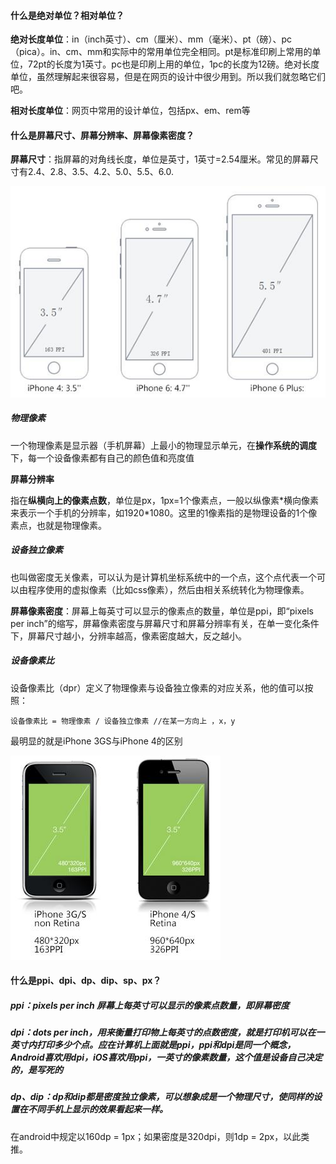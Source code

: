 #### 什么是绝对单位？相对单位？

**绝对长度单位**：in（inch英寸）、cm（厘米）、mm（毫米）、pt（磅）、pc（pica）。in、cm、mm和实际中的常用单位完全相同。pt是标准印刷上常用的单位，72pt的长度为1英寸。pc也是印刷上用的单位，1pc的长度为12磅。绝对长度单位，虽然理解起来很容易，但是在网页的设计中很少用到。所以我们就忽略它们吧。

**相对长度单位**：网页中常用的设计单位，包括px、em、rem等

#### 什么是屏幕尺寸、屏幕分辨率、屏幕像素密度？

**屏幕尺寸**：指屏幕的对角线长度，单位是英寸，1英寸=2.54厘米。常见的屏幕尺寸有2.4、2.8、3.5、4.2、5.0、5.5、6.0.

![](/assets/1441638550_1436653066_7247_imageAddr.jpg)

##### 物理像素

一个物理像素是显示器（手机屏幕）上最小的物理显示单元，在**操作系统的调度**下，每一个设备像素都有自己的颜色值和亮度值

**屏幕分辨率**

指在**纵横向上的像素点数**，单位是px，1px=1个像素点，一般以纵像素\*横向像素来表示一个手机的分辨率，如1920\*1080。这里的1像素指的是物理设备的1个像素点，也就是物理像素。

##### 设备独立像素

也叫做密度无关像素，可以认为是计算机坐标系统中的一个点，这个点代表一个可以由程序使用的虚拟像素（比如css像素），然后由相关系统转化为物理像素。

**屏幕像素密度**：屏幕上每英寸可以显示的像素点的数量，单位是ppi，即“pixels per inch”的缩写，屏幕像素密度与屏幕尺寸和屏幕分辨率有关，在单一变化条件下，屏幕尺寸越小，分辨率越高，像素密度越大，反之越小。

##### 设备像素比

设备像素比（dpr）定义了物理像素与设备独立像素的对应关系，他的值可以按照：

```textg
设备像素比 = 物理像素 / 设备独立像素 //在某一方向上 ，x，y
```

最明显的就是iPhone 3GS与iPhone 4的区别

![](/assets/1441638591_1436653066_8124_imageAddr.jpg)



#### 什么是ppi、dpi、dp、dip、sp、px？

##### ppi：pixels per inch 屏幕上每英寸可以显示的像素点数量，即屏幕密度

##### dpi：dots per inch，用来衡量打印物上每英寸的点数密度，就是打印机可以在一英寸内打印多少个点。应在计算机上面就是ppi，ppi和dpi是同一个概念，Android喜欢用dpi，iOS喜欢用ppi，一英寸的像素数量，这个值是设备自己决定的，是写死的

##### dp、dip：dp和dip都是密度独立像素，可以想象成是一个物理尺寸，使同样的设置在不同手机上显示的效果看起来一样。

在android中规定以160dp = 1px；如果密度是320dpi，则1dp = 2px，以此类推。

